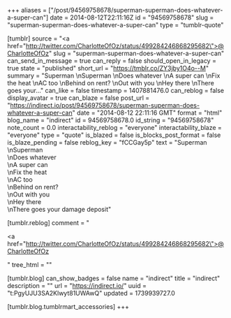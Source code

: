 +++
aliases = ["/post/94569758678/superman-superman-does-whatever-a-super-can"]
date = 2014-08-12T22:11:16Z
id = "94569758678"
slug = "superman-superman-does-whatever-a-super-can"
type = "tumblr-quote"

[tumblr]
source = "<a href=\"http://twitter.com/CharlotteOfOz/status/499284246868295682\">@CharlotteOfOz</a>"
slug = "superman-superman-does-whatever-a-super-can"
can_send_in_message = true
can_reply = false
should_open_in_legacy = true
state = "published"
short_url = "https://tmblr.co/ZY3jby1O4o--M"
summary = "Superman \nSuperman \nDoes whatever \nA super can \nFix the heat \nAC too \nBehind on rent? \nOut with you \nHey there \nThere goes your..."
can_like = false
timestamp = 1407881476.0
can_reblog = false
display_avatar = true
can_blaze = false
post_url = "https://indirect.io/post/94569758678/superman-superman-does-whatever-a-super-can"
date = "2014-08-12 22:11:16 GMT"
format = "html"
blog_name = "indirect"
id = 94569758678.0
id_string = "94569758678"
note_count = 0.0
interactability_reblog = "everyone"
interactability_blaze = "everyone"
type = "quote"
is_blazed = false
is_blocks_post_format = false
is_blaze_pending = false
reblog_key = "fCCGay5p"
text = "Superman<br/>\nSuperman<br/>\nDoes whatever<br/>\nA super can<br/>\nFix the heat<br/>\nAC too<br/>\nBehind on rent?<br/>\nOut with you<br/>\nHey there<br/>\nThere goes your damage deposit"

[tumblr.reblog]
comment = "<p><a href=\"http://twitter.com/CharlotteOfOz/status/499284246868295682\">@CharlotteOfOz</a></p>"
tree_html = ""

[tumblr.blog]
can_show_badges = false
name = "indirect"
title = "indirect"
description = ""
url = "https://indirect.io/"
uuid = "t:PgyUJU3SA2Klwyt81UWAwQ"
updated = 1739939727.0

[tumblr.blog.tumblrmart_accessories]
+++
